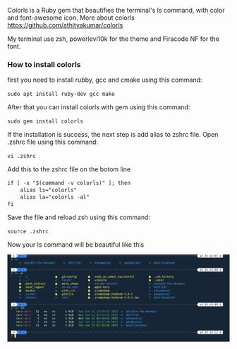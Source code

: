 Colorls is a Ruby gem that beautifies the terminal's ls command, with color and font-awesome icon.
More about colorls https://github.com/athityakumar/colorls

My terminal use zsh, powerlevl10k for the theme and Firacode NF for the font.

### How to install colorls
first you need to install rubby, gcc and cmake using this command:

`sudo apt install ruby-dev gcc make`

After that you can install colorls with gem using this command:

`sudo gem install colorls`

If the installation is success, the next step is add alias to zshrc file. Open .zshrc file using this command:

`vi .zshrc`

Add this to the zshrc file on the botom line
```
if [ -x "$(command -v colorls)" ]; then
    alias ls="colorls"
    alias la="colorls -al"
fi
```
Save the file and reload zsh using this command:

`source .zshrc` 

Now your ls command will be beautiful like this

![colosls](../images/colorls.png)
